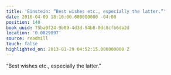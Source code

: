 ```yaml
---
title: 'Einstein: “Best wishes etc., especially the latter.”'
date: 2016-04-09 18:16:00.600000000 -04:00
position: 140
book_uuid: 75ba9f24-9b09-4d3d-94b8-0dc8cfb6da2d
location: '0.0829097'
source: readmill
touch: false
highlighted_on: 2013-01-29 04:52:15.000000000 Z
---
```


“Best wishes etc., especially the latter.”